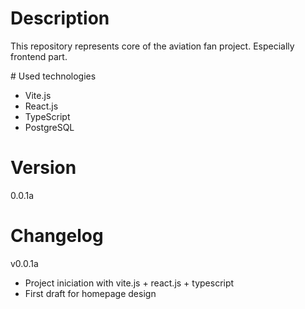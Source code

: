 # Description

This repository represents core of the aviation fan project. Especially frontend part.

# Used technologies 

- Vite.js
- React.js
- TypeScript
- PostgreSQL

# Version
0.0.1a

# Changelog

v0.0.1a
- Project iniciation with vite.js + react.js + typescript
- First draft for homepage design
